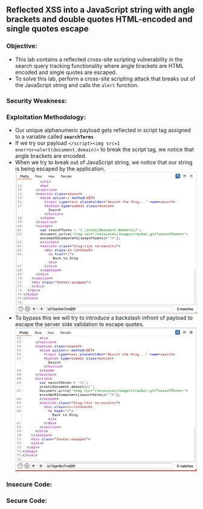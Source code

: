## Reflected XSS into a JavaScript string with angle brackets and double quotes HTML-encoded and single quotes escape

### Objective:
- This lab contains a reflected cross-site scripting vulnerability in the search query tracking functionality where angle brackets are HTML encoded and single quotes are escaped.
- To solve this lab, perform a cross-site scripting attack that breaks out of the JavaScript string and calls the `alert` function.

### Security Weakness:

### Exploitation Methodology:
- Our unique alphanumeric payload gets reflected in script tag assigned to a variable called **`searchTerms`**
- If we try our payload `</script><img src=1 onerror=alert(document.domain)>` to break the script tag, we notice that angle brackets are encoded. 
- When we try to break out of JavaScript string, we notice that our string is being escaped by the application. 
![](./Images/04c2b2ace2f6cae852167c2fabc05813.png)
- To bypass this we will try to introduce a backslash infront of payload to escape the server side validation to escape quotes.
![](./Images/ee9e43086e312fe3602e541a874a98a2.png)

### Insecure Code:

### Secure Code:
